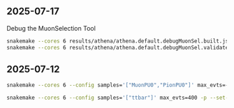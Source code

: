 ## 2025-07-17
Debug the MuonSelection Tool
```bash
snakemake --cores 6 results/athena/athena.default.debugMuonSel.built.json
snakemake --cores 6 results/athena/athena.default.debugMuonSel.validated.txt
```

## 2025-07-12
```bash
snakemake --cores 6 --config samples='["MuonPU0","PionPU0"]' max_evts=-1 -p --set-threads run_idpvm=4 run_gnn4itk_triton=1 --force --dry-run

snakemake --cores 6 --config samples='["ttbar"]' max_evts=400 -p --set-threads run_idpvm=4 run_gnn4itk_triton=1 --force --dry-run
```
